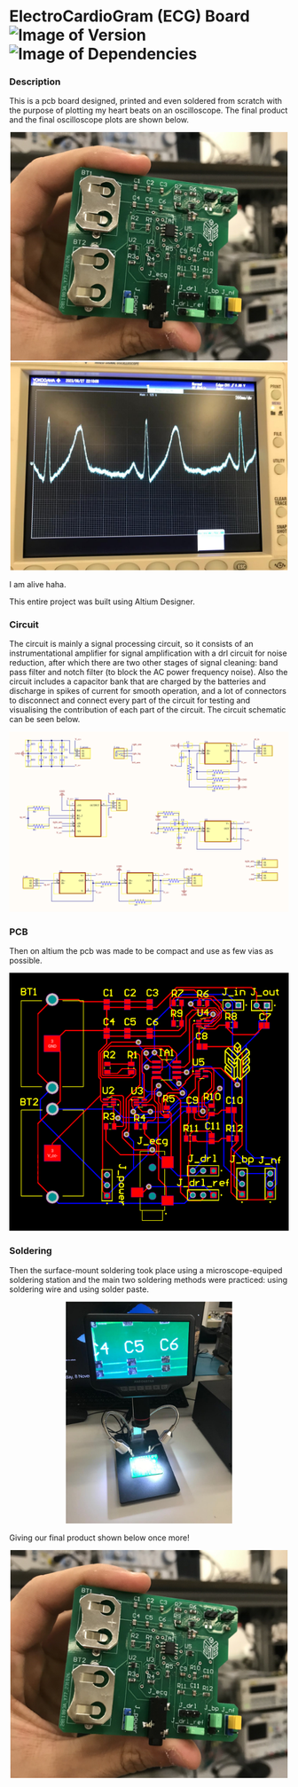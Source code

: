# ElectroCardioGram (ECG) Board &nbsp; ![Image of Version](https://img.shields.io/badge/version-v1.0-green) ![Image of Dependencies](https://img.shields.io/badge/dependencies-up%20to%20date-brightgreen)

### Description

This is a pcb board designed, printed and even soldered from scratch with the purpose of plotting my heart beats on an oscilloscope. The final product and the final oscilloscope plots are shown below.

<p align="center">
  <img src="./assets/board_soldered.jpg" alt="final board" width=500 />
  <img src="./assets/ecg_graph.jpeg" alt="ecg oscilloscope plot" width=500 />
</p>

I am alive haha.

This entire project was built using Altium Designer.

### Circuit

The circuit is mainly a signal processing circuit, so it consists of an instrumentational amplifier for signal amplification with a drl circuit for noise reduction, after which there are two other stages of signal cleaning: band pass filter and notch filter (to block the AC power frequency noise). Also the circuit includes a capacitor bank that are charged by the batteries and discharge in spikes of current for smooth operation, and a lot of connectors to disconnect and connect every part of the circuit for testing and visualising the contribution of each part of the circuit. The circuit schematic can be seen below.

<p align="center">
  <img src="./assets/schematic.png" alt="schematic" />
</p>

### PCB

Then on altium the pcb was made to be compact and use as few vias as possible.

<p align="center">
  <img src="./assets/pcb_1.png" alt="pcb" />
</p>

### Soldering

Then the surface-mount soldering took place using a microscope-equiped soldering station and the main two soldering methods were practiced: using soldering wire and using solder paste.

<p align="center">
  <img src="./assets/soldering_station.jpeg" alt="soldering station" width=300 />
</p>

Giving our final product shown below once more!

<p align="center">
  <img src="./assets/board_soldered.jpg" alt="final board" width=500 />
</p>
